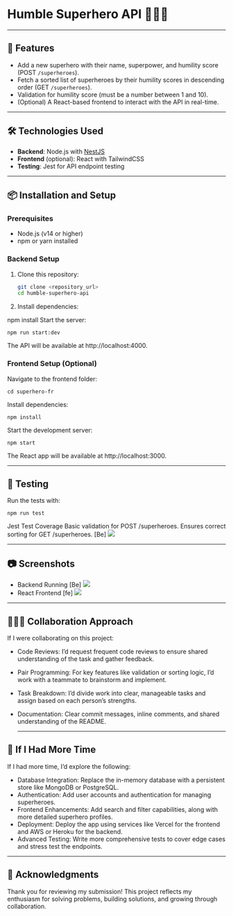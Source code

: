 # Humble Superhero API 🌟🦸‍♂️

---

## 🚀 Features

- Add a new superhero with their name, superpower, and humility score (POST `/superheroes`).
- Fetch a sorted list of superheroes by their humility scores in descending order (GET `/superheroes`).
- Validation for humility score (must be a number between 1 and 10).
- (Optional) A React-based frontend to interact with the API in real-time.

---

## 🛠️ Technologies Used

- **Backend**: Node.js with [NestJS](https://nestjs.com/)  
- **Frontend** (optional): React with TailwindCSS  
- **Testing**: Jest for API endpoint testing  

---

## 📦 Installation and Setup

### Prerequisites
- Node.js (v14 or higher)
- npm or yarn installed

### Backend Setup
1. Clone this repository:  
   ```bash
   git clone <repository_url>
   cd humble-superhero-api

2. Install dependencies:


npm install
Start the server:

    npm run start:dev
The API will be available at http://localhost:4000.

### Frontend Setup (Optional)
Navigate to the frontend folder:

    cd superhero-fr
Install dependencies:

    npm install
Start the development server:

    npm start
The React app will be available at http://localhost:3000.

---

## 🧪 Testing
Run the tests with:

    npm run test
Jest Test Coverage
Basic validation for POST /superheroes.
Ensures correct sorting for GET /superheroes.
[Be] <img src="readme-img/test.png"/>

---

## 📷 Screenshots
- Backend Running
[Be] <img src="readme-img/backend.png"/>
- React Frontend
[fe] <img src="readme-img/frontend.png"/>

---

## 🧑‍🤝‍🧑 Collaboration Approach
If I were collaborating on this project:

- Code Reviews: I’d request frequent code reviews to ensure shared understanding of the task and gather feedback.
- Pair Programming: For key features like validation or sorting logic, I’d work with a teammate to brainstorm and implement.
- Task Breakdown: I’d divide work into clear, manageable tasks and assign based on each person’s strengths.
- Documentation: Clear commit messages, inline comments, and shared understanding of the README.

  ---
  
## 🌱 If I Had More Time
If I had more time, I’d explore the following:

- Database Integration: Replace the in-memory database with a persistent store like MongoDB or PostgreSQL.
- Authentication: Add user accounts and authentication for managing superheroes.
- Frontend Enhancements: Add search and filter capabilities, along with more detailed superhero profiles.
- Deployment: Deploy the app using services like Vercel for the frontend and AWS or Heroku for the backend.
- Advanced Testing: Write more comprehensive tests to cover edge cases and stress test the endpoints.

---

## 🤝 Acknowledgments
 Thank you for reviewing my submission! This project reflects my enthusiasm for solving problems, building solutions, and growing through collaboration. 
